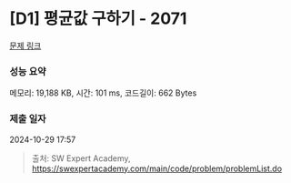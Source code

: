 # [D1] 평균값 구하기 - 2071 

[문제 링크](https://swexpertacademy.com/main/code/problem/problemDetail.do?contestProbId=AV5QRnJqA5cDFAUq) 

### 성능 요약

메모리: 19,188 KB, 시간: 101 ms, 코드길이: 662 Bytes

### 제출 일자

2024-10-29 17:57



> 출처: SW Expert Academy, https://swexpertacademy.com/main/code/problem/problemList.do